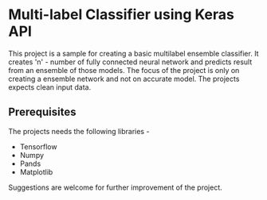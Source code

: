 # Multi-label Classifier using Keras API
This project is a sample for creating a basic multilabel ensemble classifier. It creates 'n' - number of fully connected neural network and predicts result from an ensemble of those models. The focus of the
project is only on creating a ensemble network and not on accurate model. The projects expects clean input data. 


## Prerequisites

The projects needs the following libraries - 
* Tensorflow
* Numpy
* Pands
* Matplotlib

Suggestions are welcome for further improvement of the project. 
